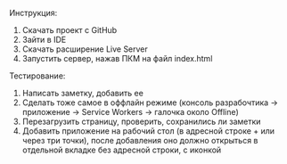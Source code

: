 Инструкция:

1. Скачать проект с GitHub  
2. Зайти в IDE  
3. Скачать расширение Live Server  
4. Запустить сервер, нажав ПКМ на файл index.html     

Тестирование:  

1. Написать заметку, добавить ее
2. Сделать тоже самое в оффлайн режиме (консоль разрабочтика -> приложение -> Service Workers -> галочка около Offline)
3. Перезагрузить страницу, проверить, сохранились ли заметки
4. Добавить приложение на рабочий стол (в адресной строке + или через три точки), после добавления оно должно открыться в отдельной вкладке без адресной строки, с иконкой  